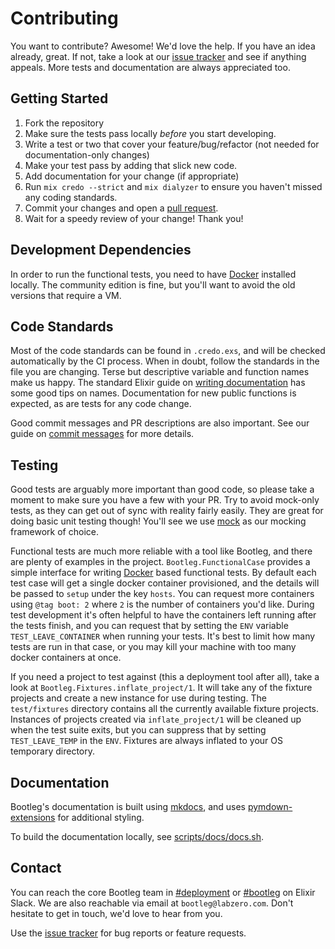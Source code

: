 # Contributing

You want to contribute? Awesome! We'd love the help. If you have an idea already, great. If not,
take a look at our [issue tracker][issues] and see if anything appeals. More tests and
documentation are always appreciated too.

## Getting Started

1. Fork the repository
2. Make sure the tests pass locally _before_ you start developing.
3. Write a test or two that cover your feature/bug/refactor (not needed for documentation-only changes)
4. Make your test pass by adding that slick new code.
5. Add documentation for your change (if appropriate)
6. Run `mix credo --strict` and `mix dialyzer` to ensure you haven't missed any coding standards.
7. Commit your changes and open a [pull request][pulls].
8. Wait for a speedy review of your change! Thank you!

## Development Dependencies

In order to run the functional tests, you need to have [Docker][docker] installed locally. The
community edition is fine, but you'll want to avoid the old versions that require a VM.

## Code Standards

Most of the code standards can be found in `.credo.exs`, and will be checked automatically by the
CI process. When in doubt, follow the standards in the file you are changing. Terse but descriptive
variable and function names make us happy. The standard Elixir guide on [writing documentation][writing-docs]
has some good tips on names. Documentation for new public functions is expected, as are tests for
any code change.

Good commit messages and PR descriptions are also important. See our guide on
[commit messages](https://github.com/labzero/guides/blob/master/process/commit_guide.md) for more details.

## Testing

Good tests are arguably more important than good code, so please take a moment to make sure
you have a few with your PR. Try to avoid mock-only tests, as they can get out of sync with reality
fairly easily. They are great for doing basic unit testing though! You'll see we use
[mock](https://github.com/jjh42/mock) as our mocking framework of choice.

Functional tests are much more reliable with a tool like Bootleg, and there are plenty of examples
in the project. `Bootleg.FunctionalCase` provides a simple interface for writing [Docker][docker]
based functional tests. By default each test case will get a single docker container provisioned,
and the details will be passed to `setup` under the key `hosts`. You can request more containers
using `@tag boot: 2` where `2` is the number of containers you'd like. During test development it's
often helpful to have the containers left running after the tests finish, and you can request that
by setting the `ENV` variable `TEST_LEAVE_CONTAINER` when running your tests. It's best to limit how
many tests are run in that case, or you may kill your machine with too many docker containers at once.

If you need a project to test against (this a deployment tool after all), take a look at
`Bootleg.Fixtures.inflate_project/1`. It will take any of the fixture projects and create a new
instance for use during testing. The `test/fixtures` directory contains all the currently available
fixture projects. Instances of projects created via `inflate_project/1` will be cleaned up when the
test suite exits, but you can suppress that by setting `TEST_LEAVE_TEMP` in the `ENV`. Fixtures are
always inflated to your OS temporary directory.

## Documentation

Bootleg's documentation is built using [mkdocs](https://www.mkdocs.org/), and uses [pymdown-extensions](https://facelessuser.github.io/pymdown-extensions/) for additional styling.

To build the documentation locally, see [scripts/docs/docs.sh](script/docs/docs.sh).

## Contact

You can reach the core Bootleg team in [#deployment](https://elixir-lang.slack.com/messages/C0LH49EPQ)
or [#bootleg](https://elixir-lang.slack.com/messages/C6D2BQY4R) on Elixir Slack. We are also reachable
via email at `bootleg@labzero.com`. Don't hesitate to get in touch, we'd love to hear from you.

Use the [issue tracker][issues] for bug reports or feature requests.

  [issues]: https://github.com/labzero/bootleg/issues
  [pulls]: https://github.com/labzero/bootleg/pulls
  [writing-docs]: http://elixir-lang.org/docs/stable/elixir/writing-documentation.html
  [docker]: https://www.docker.com/
